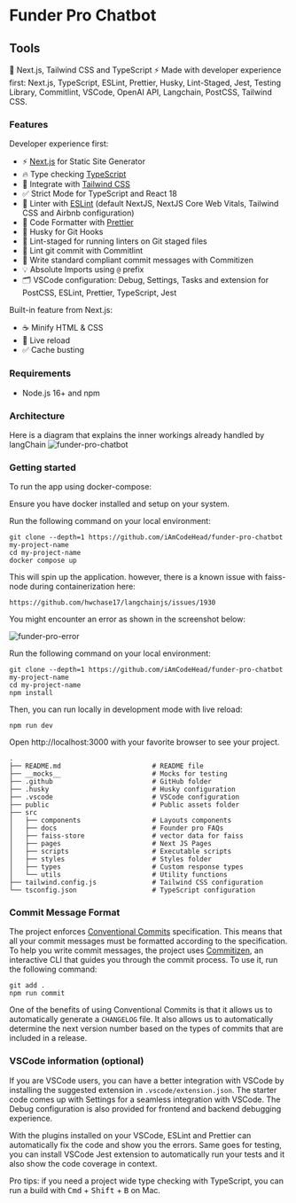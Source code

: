 # Funder Pro Chatbot

## Tools
🚀 Next.js, Tailwind CSS and TypeScript ⚡️ Made with developer experience first: Next.js, TypeScript, ESLint, Prettier, Husky, Lint-Staged, Jest, Testing Library, Commitlint, VSCode, OpenAI API, Langchain, PostCSS, Tailwind CSS.


### Features

Developer experience first:

- ⚡ [Next.js](https://nextjs.org) for Static Site Generator
- 🔥 Type checking [TypeScript](https://www.typescriptlang.org)
- 💎 Integrate with [Tailwind CSS](https://tailwindcss.com)
- ✅ Strict Mode for TypeScript and React 18
- 📏 Linter with [ESLint](https://eslint.org) (default NextJS, NextJS Core Web Vitals, Tailwind CSS and Airbnb configuration)
- 💖 Code Formatter with [Prettier](https://prettier.io)
- 🦊 Husky for Git Hooks
- 🚫 Lint-staged for running linters on Git staged files
- 🚓 Lint git commit with Commitlint
- 📓 Write standard compliant commit messages with Commitizen
- 💡 Absolute Imports using `@` prefix
- 🗂 VSCode configuration: Debug, Settings, Tasks and extension for PostCSS, ESLint, Prettier, TypeScript, Jest

Built-in feature from Next.js:

- ☕ Minify HTML & CSS
- 💨 Live reload
- ✅ Cache busting

### Requirements

- Node.js 16+ and npm

### Architecture

Here is a diagram that explains the inner workings already handled by langChain
![funder-pro-chatbot](https://github.com/iAmCodeHead/funder-pro-chatbot/assets/35177481/c1b119cf-f970-4329-8dea-a06ed9024a50)



### Getting started

To run the app using docker-compose:

Ensure you have docker installed and setup on your system.

Run the following command on your local environment:
```shell
git clone --depth=1 https://github.com/iAmCodeHead/funder-pro-chatbot my-project-name
cd my-project-name
docker compose up
```
This will spin up the application. however, there is a known issue with faiss-node during containerization here:

```
https://github.com/hwchase17/langchainjs/issues/1930
```
You might encounter an error as shown in the screenshot below:


![funder-pro-error](https://github.com/iAmCodeHead/funder-pro-chatbot/assets/35177481/28f83961-77e6-48fe-a836-2989014b3905)


Run the following command on your local environment:

```shell
git clone --depth=1 https://github.com/iAmCodeHead/funder-pro-chatbot my-project-name
cd my-project-name
npm install
```

Then, you can run locally in development mode with live reload:

```shell
npm run dev
```

Open http://localhost:3000 with your favorite browser to see your project.

```shell
.
├── README.md                       # README file
├── __mocks__                       # Mocks for testing
├── .github                         # GitHub folder
├── .husky                          # Husky configuration
├── .vscode                         # VSCode configuration
├── public                          # Public assets folder
├── src
│   ├── components                  # Layouts components
│   ├── docs                        # Founder pro FAQs
│   ├── faiss-store                 # vector data for faiss
│   ├── pages                       # Next JS Pages
│   ├── scripts                     # Executable scripts
│   ├── styles                      # Styles folder
│   ├── types                       # Custom response types
│   └── utils                       # Utility functions
├── tailwind.config.js              # Tailwind CSS configuration
└── tsconfig.json                   # TypeScript configuration
```

### Commit Message Format

The project enforces [Conventional Commits](https://www.conventionalcommits.org/) specification. This means that all your commit messages must be formatted according to the specification. To help you write commit messages, the project uses [Commitizen](https://github.com/commitizen/cz-cli), an interactive CLI that guides you through the commit process. To use it, run the following command:

```shell
git add .
npm run commit
```

One of the benefits of using Conventional Commits is that it allows us to automatically generate a `CHANGELOG` file. It also allows us to automatically determine the next version number based on the types of commits that are included in a release.

### VSCode information (optional)

If you are VSCode users, you can have a better integration with VSCode by installing the suggested extension in `.vscode/extension.json`. The starter code comes up with Settings for a seamless integration with VSCode. The Debug configuration is also provided for frontend and backend debugging experience.

With the plugins installed on your VSCode, ESLint and Prettier can automatically fix the code and show you the errors. Same goes for testing, you can install VSCode Jest extension to automatically run your tests and it also show the code coverage in context.

Pro tips: if you need a project wide type checking with TypeScript, you can run a build with <kbd>Cmd</kbd> + <kbd>Shift</kbd> + <kbd>B</kbd> on Mac.
